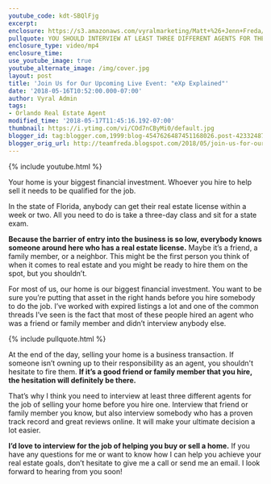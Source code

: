 ```yaml
---
youtube_code: kdt-SBQlFjg
excerpt:
enclosure: https://s3.amazonaws.com/vyralmarketing/Matt+%26+Jenn+Freda/Video/2018/March/Orlando+Real+Estate+Agent-+A+Helpful+Guide+for+Picking+a+Real+Estate+Agent.mp4
pullquote: YOU SHOULD INTERVIEW AT LEAST THREE DIFFERENT AGENTS FOR THE JOB.
enclosure_type: video/mp4
enclosure_time:
use_youtube_image: true
youtube_alternate_image: /img/cover.jpg
layout: post
title: 'Join Us for Our Upcoming Live Event: "eXp Explained"'
date: '2018-05-16T10:52:00.000-07:00'
author: Vyral Admin
tags:
- Orlando Real Estate Agent
modified_time: '2018-05-17T11:45:16.192-07:00'
thumbnail: https://i.ytimg.com/vi/COd7nCByMi0/default.jpg
blogger_id: tag:blogger.com,1999:blog-4547626487451168026.post-4233248701937125077
blogger_orig_url: http://teamfreda.blogspot.com/2018/05/join-us-for-our-upcoming-live-event-exp.html
---
```

{% include youtube.html %}

Your home is your biggest financial investment. Whoever you hire to help sell it needs to be qualified for the job.

In the state of Florida, anybody can get their real estate license within a week or two. All you need to do is take a three-day class and sit for a state exam.

**Because the barrier of entry into the business is so low, everybody knows someone around here who has a real estate license.** Maybe it’s a friend, a family member, or a neighbor. This might be the first person you think of when it comes to real estate and you might be ready to hire them on the spot, but you shouldn’t. 

For most of us, our home is our biggest financial investment. You want to be sure you’re putting that asset in the right hands before you hire somebody to do the job. I’ve worked with expired listings a lot and one of the common threads I’ve seen is the fact that most of these people hired an agent who was a friend or family member and didn’t interview anybody else.

{% include pullquote.html %}

At the end of the day, selling your home is a business transaction. If someone isn’t owning up to their responsibility as an agent, you shouldn't hesitate to fire them. **If it’s a good friend or family member that you hire, the hesitation will definitely be there.**

That’s why I think you need to interview at least three different agents for the job of selling your home before you hire one. Interview that friend or family member you know, but also interview somebody who has a proven track record and great reviews online. It will make your ultimate decision a lot easier.

**I’d love to interview for the job of helping you buy or sell a home.** If you have any questions for me or want to know how I can help you achieve your real estate goals, don’t hesitate to give me a call or send me an email. I look forward to hearing from you soon!
